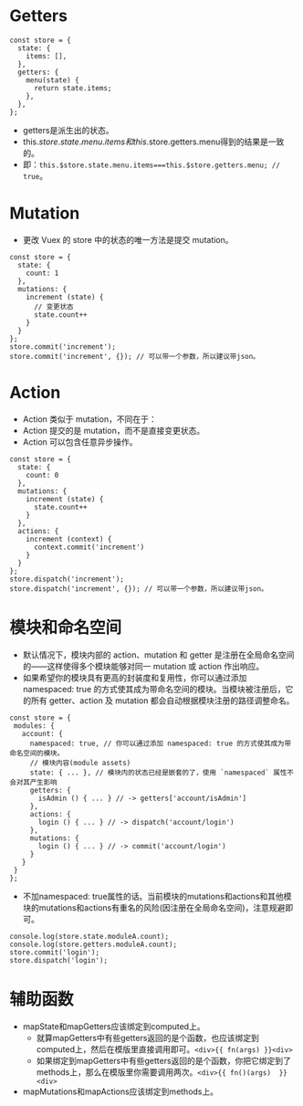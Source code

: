 # Getters
```
const store = {
  state: {
    items: [],
  },
  getters: {
    menu(state) {
      return state.items;
    },
  },
};
```
* getters是派生出的状态。
* this.$store.state.menu.items和this.$store.getters.menu得到的结果是一致的。
* 即：```this.$store.state.menu.items===this.$store.getters.menu; // true```。

# Mutation
* 更改 Vuex 的 store 中的状态的唯一方法是提交 mutation。
```
const store = {
  state: {
    count: 1
  },
  mutations: {
    increment (state) {
      // 变更状态
      state.count++
    }
  }
};
store.commit('increment');
store.commit('increment', {}); // 可以带一个参数，所以建议带json。
```

# Action
* Action 类似于 mutation，不同在于：
* Action 提交的是 mutation，而不是直接变更状态。
* Action 可以包含任意异步操作。
```
const store = {
  state: {
    count: 0
  },
  mutations: {
    increment (state) {
      state.count++
    }
  },
  actions: {
    increment (context) {
      context.commit('increment')
    }
  }
};
store.dispatch('increment');
store.dispatch('increment', {}); // 可以带一个参数，所以建议带json。
```

# 模块和命名空间
* 默认情况下，模块内部的 action、mutation 和 getter 是注册在全局命名空间的——这样使得多个模块能够对同一 mutation 或 action 作出响应。
* 如果希望你的模块具有更高的封装度和复用性，你可以通过添加 namespaced: true 的方式使其成为带命名空间的模块。当模块被注册后，它的所有 getter、action 及 mutation 都会自动根据模块注册的路径调整命名。
```
const store = {
 modules: {
   account: {
     namespaced: true, // 你可以通过添加 namespaced: true 的方式使其成为带命名空间的模块。
     // 模块内容(module assets)
     state: { ... }, // 模块内的状态已经是嵌套的了，使用 `namespaced` 属性不会对其产生影响
     getters: {
       isAdmin () { ... } // -> getters['account/isAdmin']
     },
     actions: {
       login () { ... } // -> dispatch('account/login')
     },
     mutations: {
       login () { ... } // -> commit('account/login')
     }
   }
 }
};
```
* 不加namespaced: true属性的话。当前模块的mutations和actions和其他模块的mutations和actions有重名的风险(因注册在全局命名空间)，注意规避即可。
```
console.log(store.state.moduleA.count);
console.log(store.getters.moduleA.count);
store.commit('login');
store.dispatch('login');
```

# 辅助函数
* mapState和mapGetters应该绑定到computed上。
    - 就算mapGetters中有些getters返回的是个函数，也应该绑定到computed上，然后在模版里直接调用即可。```<div>{{ fn(args) }}<div>```
    - 如果绑定到mapGetters中有些getters返回的是个函数，你把它绑定到了methods上，那么在模版里你需要调用两次。```<div>{{ fn()(args)  }}<div>```
* mapMutations和mapActions应该绑定到methods上。
